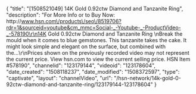 {
    "title": "[1508521049] 14K Gold 0.92ctw Diamond and Tanzanite Ring",
    "description": "For More Info or to Buy Now: http:\/\/www.hsn.com\/products\/seo\/8519706?rdr=1&sourceid=youtube&cm_mmc=Social-_-Youtube-_-ProductVideo-_-578190\r\n14K Gold 0.92ctw Diamond and Tanzanite Ring \nBreak the mould when it comes to blue gemstones. This tanzanite takes the cake. It might look simple and elegant on the surface, but combined with the...\r\nPrices shown on the previously recorded video may not represent the current price.  View hsn.com to view the current selling price. HSN Item #578190",
    "channelid": "123179144",
    "videoid": "123178604",
    "date_created": "1508118237",
    "date_modified": "1508372597",
    "type": "captivate",
    "layout": "channelVideo",
    "url": "\/hsn-network\/14k-gold-0-92ctw-diamond-and-tanzanite-ring\/123179144-123178604"
}